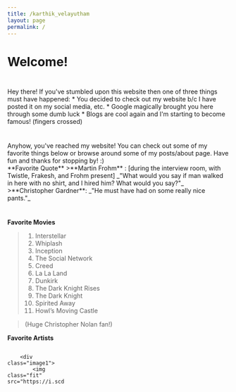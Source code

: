 ```yaml
---
title: /karthik_velayutham
layout: page
permalink: /
---
```


# Welcome!

<hr style="height:10px; visibility:hidden;" />
Hey there! If you've stumbled upon this website then one of three things must have happened:
* You decided to check out my website b/c I have posted it on my social media, etc.
* Google magically brought you here through some dumb luck
* Blogs are cool again and I'm starting to become famous! (fingers crossed)

<hr style="height:10px; visibility:hidden;" />
Anyhow, you've reached my website! You can check out some of my favorite things below or browse around some of my posts/about page. Have fun and thanks for stopping by! :) 

<br>
**Favorite Quote**
>**Martin Frohm** : [during the interview room, with Twistle, Frakesh, and Frohm present] _"What would you say if man walked in here with no shirt, and I hired him? What would you say?"_
>**Christopher Gardner**: _"He must have had on some really nice pants."_

<hr style="height:10px; visibility:hidden;" />

**Favorite Movies**
>1. Interstellar
>2. Whiplash
>3. Inception
>4. The Social Network
>5. Creed
>6. La La Land
>7. Dunkirk
>8. The Dark Knight Rises
>9. The Dark Knight 
>10. Spirited Away
>11. Howl’s Moving Castle

>(Huge Christopher Nolan fan!)

**Favorite Artists**

<style>
        .portfolio {
            display: grid;
            grid-template-rows: 100px 50px 1px;
            grid-template-columns: repeat(3, 2fr);
            grid-column-gap: 60px;
            grid-row-gap: 100px;
			margin-left: auto; 
			margin-right: auto;
            grid-template-areas: "img1 img2 img3" "img4 img5 img6";
            overflow:hidden;
        }

        .image1 {
            grid-area: img1;
            text-align: center;
        }

        .image2 {
            grid-area: img2;
            text-align: center;
        }

        .image3 {
            grid-area: img3;
            text-align: center;
        }

        .image4 {
            grid-area: img4;
            text-align: center;
        }

        .image5 {
            grid-area: img5;
            text-align: center;
        }

        .image6 {
            grid-area: img6;
            text-align: center;
        }

        .fit {
            width: 100%;
            height: 100%
            overflow: hidden;
        }
    </style>
<body>
    <div class="portfolio">

        <div class="image1">
            <img class="fit" src="https://i.scdn.co/image/5754aa3578199f83f26fbede03c923f937a9b525"
                alt="young-the-giant">
        </div>
        <div class="image2">
            <img class="fit" src="https://i.scdn.co/image/c942640d486338e4ae144a497f0cfd3f35ceb7af"
                alt="coldplay">
        </div>
        <div class="image3">
            <img class="fit" src="https://i.scdn.co/image/5bb34c7ecca1f85b1859f03244b7c9f327b2765b"
                alt="ar-rahman">
        </div>
        <div class="image4">
            <img class="fit" src="https://i.scdn.co/image/0ac898747b4ad4c4faf6025221a95266e04bf972"
                alt="childish-gambino">
        </div>
        <div class="image5">
            <img class="fit" src="https://i.scdn.co/image/7400192eccc75d72a35f77f1df503ef6e937c066"
                alt="hans-zimmer">
        </div>
        <div class="image6">
            <img class="fit" src="https://i.scdn.co/image/edee1b51b0e1d3511af929a21fb7911038911bf8"
                alt="joe-hisaishi">
        </div>

    </div>
</body>
